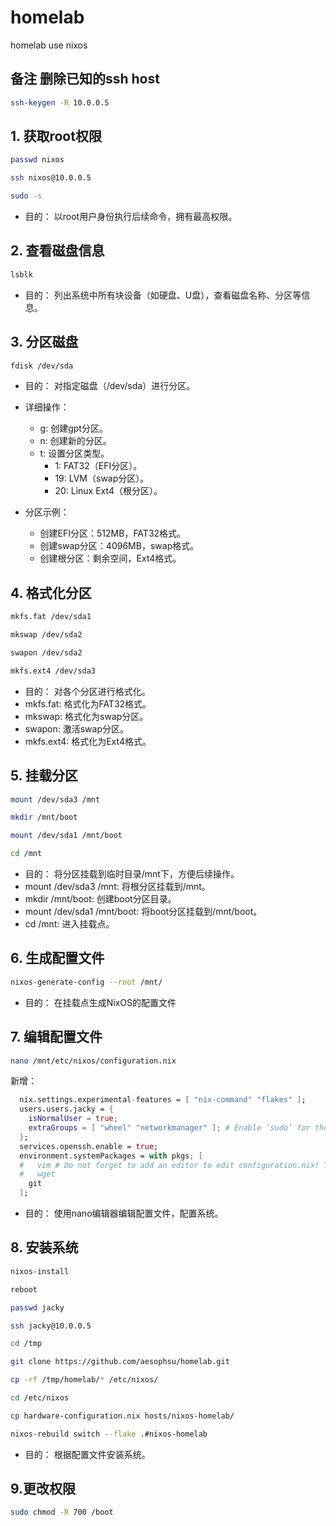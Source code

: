 # homelab
homelab use nixos

## 备注 删除已知的ssh host
```bash
ssh-keygen -R 10.0.0.5
```
## 1. 获取root权限
```bash
passwd nixos
```
```bash
ssh nixos@10.0.0.5
```
```bash
sudo -s
```
* 目的： 以root用户身份执行后续命令，拥有最高权限。

## 2. 查看磁盘信息
```bash
lsblk
```
* 目的： 列出系统中所有块设备（如硬盘、U盘），查看磁盘名称、分区等信息。

## 3. 分区磁盘
```bash
fdisk /dev/sda
```
* 目的： 对指定磁盘（/dev/sda）进行分区。

* 详细操作：
  - g: 创建gpt分区。
  - n: 创建新的分区。
  - t: 设置分区类型。
    + 1: FAT32（EFI分区）。
    + 19: LVM（swap分区）。
    + 20: Linux Ext4（根分区）。
* 分区示例：
  - 创建EFI分区：512MB，FAT32格式。
  - 创建swap分区：4096MB，swap格式。
  - 创建根分区：剩余空间，Ext4格式。

## 4. 格式化分区
```bash
mkfs.fat /dev/sda1
```
```bash
mkswap /dev/sda2
```
```bash
swapon /dev/sda2
```
```bash
mkfs.ext4 /dev/sda3
```
* 目的： 对各个分区进行格式化。
* mkfs.fat: 格式化为FAT32格式。
* mkswap: 格式化为swap分区。
* swapon: 激活swap分区。
* mkfs.ext4: 格式化为Ext4格式。

## 5. 挂载分区
```bash
mount /dev/sda3 /mnt
```
```bash
mkdir /mnt/boot
```
```bash
mount /dev/sda1 /mnt/boot
```
```bash
cd /mnt
```
* 目的： 将分区挂载到临时目录/mnt下，方便后续操作。
* mount /dev/sda3 /mnt: 将根分区挂载到/mnt。
* mkdir /mnt/boot: 创建boot分区目录。
* mount /dev/sda1 /mnt/boot: 将boot分区挂载到/mnt/boot。
* cd /mnt: 进入挂载点。

## 6. 生成配置文件
```bash
nixos-generate-config --root /mnt/
```
* 目的： 在挂载点生成NixOS的配置文件

## 7. 编辑配置文件
```bash
nano /mnt/etc/nixos/configuration.nix
```
新增：
 
```nix
  nix.settings.experimental-features = [ "nix-command" "flakes" ];
  users.users.jacky = {
    isNormalUser = true;
    extraGroups = [ "wheel" "networkmanager" ]; # Enable ‘sudo’ for the user.
  };
  services.openssh.enable = true;
  environment.systemPackages = with pkgs; [
  #   vim # Do not forget to add an editor to edit configuration.nix! The Nano editor is also installed by default.
  #   wget
    git
  ];
```

* 目的： 使用nano编辑器编辑配置文件，配置系统。

## 8. 安装系统
```bash
nixos-install
```
```bash
reboot
```
```bash
passwd jacky
```
```bash
ssh jacky@10.0.0.5
```
```bash
cd /tmp
```
```bash
git clone https://github.com/aesophsu/homelab.git
```
```bash
cp -rf /tmp/homelab/* /etc/nixos/
```
```bash
cd /etc/nixos
```
```bash
cp hardware-configuration.nix hosts/nixos-homelab/
```
```bash
nixos-rebuild switch --flake .#nixos-homelab
```
* 目的： 根据配置文件安装系统。

## 9.更改权限
```bash
sudo chmod -R 700 /boot
```




